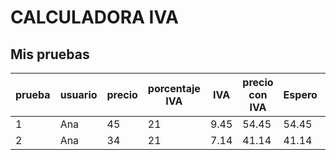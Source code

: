 # CALCULADORA IVA

## Mis pruebas
prueba | usuario | precio | porcentaje IVA | IVA  | precio con IVA | Espero | Actual | Exito
-------| ------- | ------ | ---------------|------| ---------------| ------ | ------ | -----  
1      |   Ana   |    45  |       21       | 9.45 |       54.45    | 54.45  | 54.45  | Sucess 
2      |   Ana   |    34  |       21       | 7.14 |       41.14    | 41.14  | 41.14  | Sucess  
